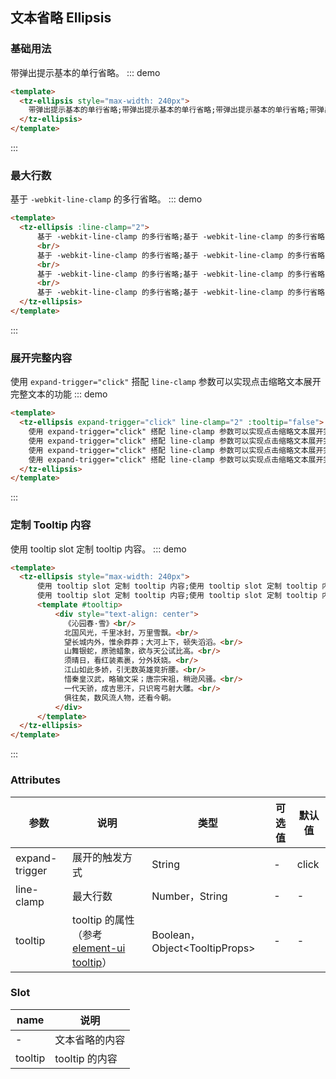 ## 文本省略 Ellipsis

### 基础用法
带弹出提示基本的单行省略。
::: demo
```html
<template>
  <tz-ellipsis style="max-width: 240px">
    带弹出提示基本的单行省略;带弹出提示基本的单行省略;带弹出提示基本的单行省略;带弹出提示基本的单行省略;
  </tz-ellipsis>
</template>
```
:::

### 最大行数
基于 `-webkit-line-clamp` 的多行省略。
::: demo
```html
<template>
  <tz-ellipsis :line-clamp="2">
      基于 -webkit-line-clamp 的多行省略;基于 -webkit-line-clamp 的多行省略;
      <br/>
      基于 -webkit-line-clamp 的多行省略;基于 -webkit-line-clamp 的多行省略;
      <br/>
      基于 -webkit-line-clamp 的多行省略;基于 -webkit-line-clamp 的多行省略;
      <br/>
      基于 -webkit-line-clamp 的多行省略;基于 -webkit-line-clamp 的多行省略;
  </tz-ellipsis>
</template>
```
:::

### 展开完整内容
使用 `expand-trigger="click"` 搭配 `line-clamp` 参数可以实现点击缩略文本展开完整文本的功能
::: demo
```html
<template>
  <tz-ellipsis expand-trigger="click" line-clamp="2" :tooltip="false">
    使用 expand-trigger="click" 搭配 line-clamp 参数可以实现点击缩略文本展开完整文本的功能<br />
    使用 expand-trigger="click" 搭配 line-clamp 参数可以实现点击缩略文本展开完整文本的功能<br />
    使用 expand-trigger="click" 搭配 line-clamp 参数可以实现点击缩略文本展开完整文本的功能<br />
    使用 expand-trigger="click" 搭配 line-clamp 参数可以实现点击缩略文本展开完整文本的功能<br />
  </tz-ellipsis>
</template>
```
:::





### 定制 Tooltip 内容
使用 tooltip slot 定制 tooltip 内容。
::: demo
```html
<template>
  <tz-ellipsis style="max-width: 240px">
      使用 tooltip slot 定制 tooltip 内容;使用 tooltip slot 定制 tooltip 内容;
      使用 tooltip slot 定制 tooltip 内容;使用 tooltip slot 定制 tooltip 内容。
      <template #tooltip>
          <div style="text-align: center">
            《沁园春·雪》<br/>
            北国风光，千里冰封，万里雪飘。<br/>
            望长城内外，惟余莽莽；大河上下，顿失滔滔。<br/>
            山舞银蛇，原驰蜡象，欲与天公试比高。<br/>
            须晴日，看红装素裹，分外妖娆。<br/>
            江山如此多娇，引无数英雄竞折腰。<br/>
            惜秦皇汉武，略输文采；唐宗宋祖，稍逊风骚。<br/>
            一代天骄，成吉思汗，只识弯弓射大雕。<br/>
            俱往矣，数风流人物，还看今朝。
          </div>
      </template>
  </tz-ellipsis>
</template>
```
:::


### Attributes
|参数|说明|类型|可选值|默认值|
|---|---|---|---|---|
|expand-trigger|展开的触发方式|String|-|click|
|line-clamp|最大行数|Number，String|-|-|
|tooltip|tooltip 的属性（参考<a href="https://element.eleme.cn/#/zh-CN/component/tooltip" target="_blank">element-ui tooltip</a>）|Boolean，Object&lt;TooltipProps&gt;|-|-|


### Slot
|name|说明|
|---|---|
|-|文本省略的内容|
|tooltip|tooltip 的内容|